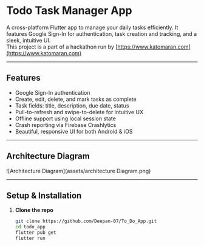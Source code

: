# Todo Task Manager App

A cross-platform Flutter app to manage your daily tasks efficiently. It features Google Sign-In for authentication, task creation and tracking, and a sleek, intuitive UI.  
This project is a part of a hackathon run by [https://www.katomaran.com](https://www.katomaran.com)

---

##  Features

-  Google Sign-In authentication
-  Create, edit, delete, and mark tasks as complete
-  Task fields: title, description, due date, status
-  Pull-to-refresh and swipe-to-delete for intuitive UX
-  Offline support using local session state
-  Crash reporting via Firebase Crashlytics
-  Beautiful, responsive UI for both Android & iOS

---


##  Architecture Diagram

![Architecture Diagram](assets/architecture Diagram.png)

---

##  Setup & Installation

1. **Clone the repo**
   ```bash
   git clone https://github.com/Deepan-07/To_Do_App.git
   cd todo_app
   flutter pub get
   flutter run
